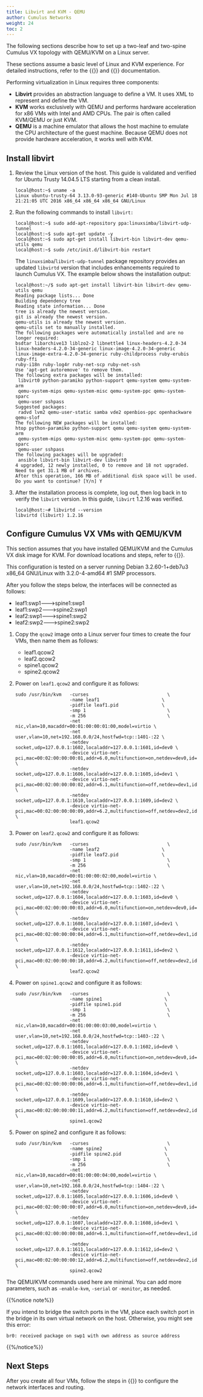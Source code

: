 ```yaml
---
title: Libvirt and KVM - QEMU
author: Cumulus Networks
weight: 24
toc: 2
---
```

The following sections describe how to set up a two-leaf and two-spine Cumulus VX topology with QEMU/KVM on a Linux server.

These sections assume a basic level of Linux and KVM experience. For detailed instructions, refer to the {{<exlink url="http://wiki.qemu.org/Main_Page" text="QEMU">}} and {{<exlink url="http://www.linux-kvm.org/page/Documents" text="KVM">}} documentation.

Performing virtualization in Linux requires three components:

- **Libvirt** provides an abstraction language to define a VM. It uses XML to represent and define the VM.
- **KVM** works exclusively with QEMU and performs hardware acceleration for x86 VMs with Intel and AMD CPUs. The pair is often called KVM/QEMU or just KVM.
- **QEMU** is a machine emulator that allows the host machine to emulate the CPU architecture of the guest machine. Because QEMU does not provide hardware acceleration, it works well with KVM.

## Install libvirt

1. Review the Linux version of the host. This guide is validated and verified for Ubuntu Trusty 14.04.5 LTS starting from a clean install.

   ```
   local@host:~$ uname -a
   Linux ubuntu-trusty-64 3.13.0-93-generic #140-Ubuntu SMP Mon Jul 18 21:21:05 UTC 2016 x86_64 x86_64 x86_64 GNU/Linux
   ```

2. Run the following commands to install `libvirt:`

   ```
   local@host:~$ sudo add-apt-repository ppa:linuxsimba/libvirt-udp-tunnel
   local@host:~$ sudo apt-get update -y
   local@host:~$ sudo apt-get install libvirt-bin libvirt-dev qemu-utils qemu
   local@host:~$ sudo /etc/init.d/libvirt-bin restart
   ```

   The `linuxsimba`/`libvirt-udp-tunnel` package repository provides an updated `libvirtd` version that includes enhancements required to launch Cumulus VX. The example below shows the installation output:

   ```
   local@host:~/$ sudo apt-get install libvirt-bin libvirt-dev qemu-utils qemu
   Reading package lists... Done
   Building dependency tree
   Reading state information... Done
   tree is already the newest version.
   git is already the newest version.
   qemu-utils is already the newest version.
   qemu-utils set to manually installed.
   The following packages were automatically installed and are no longer required:
   bsdtar libarchive13 liblzo2-2 libnettle4 linux-headers-4.2.0-34
   linux-headers-4.2.0-34-generic linux-image-4.2.0-34-generic
   linux-image-extra-4.2.0-34-generic ruby-childprocess ruby-erubis ruby-ffi
   ruby-i18n ruby-log4r ruby-net-scp ruby-net-ssh
   Use 'apt-get autoremove' to remove them.
   The following extra packages will be installed:
    libvirt0 python-paramiko python-support qemu-system qemu-system-arm
    qemu-system-mips qemu-system-misc qemu-system-ppc qemu-system-sparc
    qemu-user sshpass
   Suggested packages:
    radvd lvm2 qemu-user-static samba vde2 openbios-ppc openhackware qemu-slof
   The following NEW packages will be installed:
   htop python-paramiko python-support qemu qemu-system qemu-system-arm
    qemu-system-mips qemu-system-misc qemu-system-ppc qemu-system-sparc
    qemu-user sshpass
   The following packages will be upgraded:
    ansible libvirt-bin libvirt-dev libvirt0
   4 upgraded, 12 newly installed, 0 to remove and 18 not upgraded.
   Need to get 31.1 MB of archives.
   After this operation, 166 MB of additional disk space will be used.
   Do you want to continue? [Y/n] Y
   ```

3. After the installation process is complete, log out, then log back in to verify the `libvirt` version. In this guide, `libvirt` 1.2.16 was verified.

   ```
   local@host:~# libvirtd --version
   libvirtd (libvirt) 1.2.16
   ```

## Configure Cumulus VX VMs with QEMU/KVM

This section assumes that you have installed QEMU/KVM and the Cumulus VX disk image for KVM. For download locations and steps, refer to {{<link url="Getting-Started" text="Getting Started">}}.

This configuration is tested on a server running Debian 3.2.60-1+deb7u3 x86\_64 GNU/Linux with 3.2.0-4-amd64 \#1 SMP processors.

After you follow the steps below, the interfaces will be connected as follows:

- leaf1:swp1--->spine1:swp1
- leaf1:swp2--->spine2:swp1
- leaf2:swp1--->spine1:swp2
- leaf2:swp2--->spine2:swp2

1. Copy the `qcow2` image onto a Linux server four times to create the four VMs, then name them as follows:

   - leaf1.qcow2
   - leaf2.qcow2
   - spine1.qcow2
   - spine2.qcow2

2. Power on `leaf1.qcow2` and configure it as follows:

   ```
   sudo /usr/bin/kvm   -curses                             \
                       -name leaf1                       \
                       -pidfile leaf1.pid                \
                       -smp 1                              \
                       -m 256                              \
                       -net nic,vlan=10,macaddr=00:01:00:00:01:00,model=virtio \
                       -net user,vlan=10,net=192.168.0.0/24,hostfwd=tcp::1401-:22 \
                       -netdev socket,udp=127.0.0.1:1602,localaddr=127.0.0.1:1601,id=dev0 \
                       -device virtio-net-pci,mac=00:02:00:00:00:01,addr=6.0,multifunction=on,netdev=dev0,id=swp1 \
                       -netdev socket,udp=127.0.0.1:1606,localaddr=127.0.0.1:1605,id=dev1 \
                       -device virtio-net-pci,mac=00:02:00:00:00:02,addr=6.1,multifunction=off,netdev=dev1,id=swp2 \
                       -netdev socket,udp=127.0.0.1:1610,localaddr=127.0.0.1:1609,id=dev2 \
                       -device virtio-net-pci,mac=00:02:00:00:00:09,addr=6.2,multifunction=off,netdev=dev2,id=swp3 \
                       leaf1.qcow2
   ```

3. Power on `leaf2.qcow2` and configure it as follows:

   ```
   sudo /usr/bin/kvm   -curses                             \
                       -name leaf2                       \
                       -pidfile leaf2.pid                \
                       -smp 1                              \
                       -m 256                              \
                       -net nic,vlan=10,macaddr=00:01:00:00:02:00,model=virtio \
                       -net user,vlan=10,net=192.168.0.0/24,hostfwd=tcp::1402-:22 \
                       -netdev socket,udp=127.0.0.1:1604,localaddr=127.0.0.1:1603,id=dev0 \
                       -device virtio-net-pci,mac=00:02:00:00:00:03,addr=6.0,multifunction=on,netdev=dev0,id=swp1 \
                       -netdev socket,udp=127.0.0.1:1608,localaddr=127.0.0.1:1607,id=dev1 \
                       -device virtio-net-pci,mac=00:02:00:00:00:04,addr=6.1,multifunction=off,netdev=dev1,id=swp2 \
                       -netdev socket,udp=127.0.0.1:1612,localaddr=127.0.0.1:1611,id=dev2 \
                       -device virtio-net-pci,mac=00:02:00:00:00:10,addr=6.2,multifunction=off,netdev=dev2,id=swp3 \
                       leaf2.qcow2
   ```

4. Power on `spine1.qcow2` and configure it as follows:

   ```
   sudo /usr/bin/kvm   -curses                             \
                       -name spine1                       \
                       -pidfile spine1.pid                \
                       -smp 1                              \
                       -m 256                              \
                       -net nic,vlan=10,macaddr=00:01:00:00:03:00,model=virtio \
                       -net user,vlan=10,net=192.168.0.0/24,hostfwd=tcp::1403-:22 \
                       -netdev socket,udp=127.0.0.1:1601,localaddr=127.0.0.1:1602,id=dev0 \
                       -device virtio-net-pci,mac=00:02:00:00:00:05,addr=6.0,multifunction=on,netdev=dev0,id=swp1 \
                       -netdev socket,udp=127.0.0.1:1603,localaddr=127.0.0.1:1604,id=dev1 \
                       -device virtio-net-pci,mac=00:02:00:00:00:06,addr=6.1,multifunction=off,netdev=dev1,id=swp2 \
                       -netdev socket,udp=127.0.0.1:1609,localaddr=127.0.0.1:1610,id=dev2 \
                       -device virtio-net-pci,mac=00:02:00:00:00:11,addr=6.2,multifunction=off,netdev=dev2,id=swp3 \
                       spine1.qcow2
   ```

5. Power on spine2 and configure it as follows:

   ```
   sudo /usr/bin/kvm   -curses                             \
                       -name spine2                       \
                       -pidfile spine2.pid                \
                       -smp 1                              \
                       -m 256                              \
                       -net nic,vlan=10,macaddr=00:01:00:00:04:00,model=virtio \
                       -net user,vlan=10,net=192.168.0.0/24,hostfwd=tcp::1404-:22 \
                       -netdev socket,udp=127.0.0.1:1605,localaddr=127.0.0.1:1606,id=dev0 \
                       -device virtio-net-pci,mac=00:02:00:00:00:07,addr=6.0,multifunction=on,netdev=dev0,id=swp1 \
                       -netdev socket,udp=127.0.0.1:1607,localaddr=127.0.0.1:1608,id=dev1 \
                       -device virtio-net-pci,mac=00:02:00:00:00:08,addr=6.1,multifunction=off,netdev=dev1,id=swp2 \
                       -netdev socket,udp=127.0.0.1:1611,localaddr=127.0.0.1:1612,id=dev2 \
                       -device virtio-net-pci,mac=00:02:00:00:00:12,addr=6.2,multifunction=off,netdev=dev2,id=swp3 \
                       spine2.qcow2
   ```

The QEMU/KVM commands used here are minimal. You can add more parameters, such as `-enable-kvm`, `-serial` or `-monitor`, as needed.

{{%notice note%}}

If you intend to bridge the switch ports in the VM, place each switch port in the bridge in its own virtual network on the host. Otherwise, you might see this error:

```
br0: received package on swp1 with own address as source address
```

{{%/notice%}}

## Next Steps

After you create all four VMs, follow the steps in {{<link url="Create-a-Two-Leaf-Two-Spine-Topology" text="Create a Two-Leaf, Two-Spine Topology">}} to configure the network interfaces and routing.
